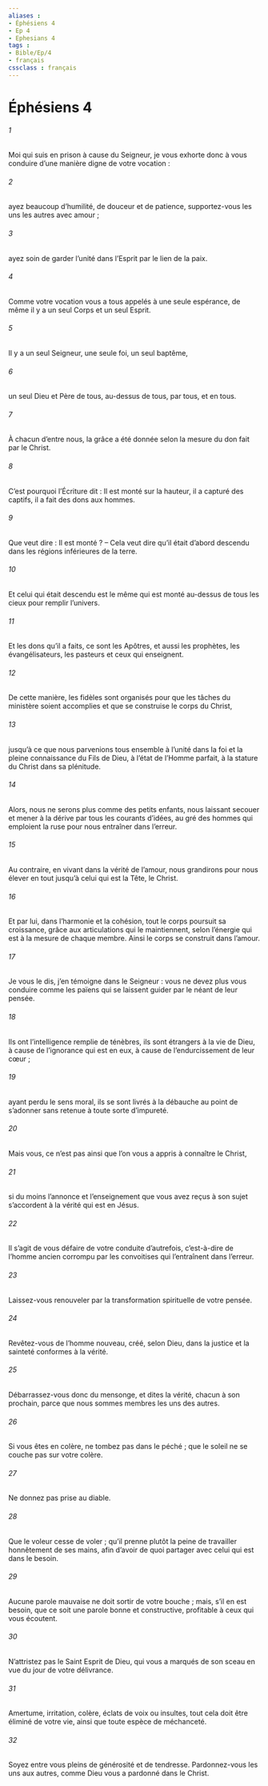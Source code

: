 ```yaml
---
aliases : 
- Éphésiens 4
- Ep 4
- Ephesians 4
tags : 
- Bible/Ep/4
- français
cssclass : français
---
```


# Éphésiens 4

###### 1
Moi qui suis en prison à cause du Seigneur, je vous exhorte donc à vous conduire d’une manière digne de votre vocation :
###### 2
ayez beaucoup d’humilité, de douceur et de patience, supportez-vous les uns les autres avec amour ;
###### 3
ayez soin de garder l’unité dans l’Esprit par le lien de la paix.
###### 4
Comme votre vocation vous a tous appelés à une seule espérance, de même il y a un seul Corps et un seul Esprit.
###### 5
Il y a un seul Seigneur, une seule foi, un seul baptême,
###### 6
un seul Dieu et Père de tous, au-dessus de tous, par tous, et en tous.
###### 7
À chacun d’entre nous, la grâce a été donnée selon la mesure du don fait par le Christ.
###### 8
C’est pourquoi l’Écriture dit :
Il est monté sur la hauteur, il a capturé des captifs,
il a fait des dons aux hommes.
###### 9
Que veut dire : Il est monté ? – Cela veut dire qu’il était d’abord descendu dans les régions inférieures de la terre.
###### 10
Et celui qui était descendu est le même qui est monté au-dessus de tous les cieux pour remplir l’univers.
###### 11
Et les dons qu’il a faits, ce sont les Apôtres, et aussi les prophètes, les évangélisateurs, les pasteurs et ceux qui enseignent.
###### 12
De cette manière, les fidèles sont organisés pour que les tâches du ministère soient accomplies et que se construise le corps du Christ,
###### 13
jusqu’à ce que nous parvenions tous ensemble à l’unité dans la foi et la pleine connaissance du Fils de Dieu, à l’état de l’Homme parfait, à la stature du Christ dans sa plénitude.
###### 14
Alors, nous ne serons plus comme des petits enfants, nous laissant secouer et mener à la dérive par tous les courants d’idées, au gré des hommes qui emploient la ruse pour nous entraîner dans l’erreur.
###### 15
Au contraire, en vivant dans la vérité de l’amour, nous grandirons pour nous élever en tout jusqu’à celui qui est la Tête, le Christ.
###### 16
Et par lui, dans l’harmonie et la cohésion, tout le corps poursuit sa croissance, grâce aux articulations qui le maintiennent, selon l’énergie qui est à la mesure de chaque membre. Ainsi le corps se construit dans l’amour.
###### 17
Je vous le dis, j’en témoigne dans le Seigneur : vous ne devez plus vous conduire comme les païens qui se laissent guider par le néant de leur pensée.
###### 18
Ils ont l’intelligence remplie de ténèbres, ils sont étrangers à la vie de Dieu, à cause de l’ignorance qui est en eux, à cause de l’endurcissement de leur cœur ;
###### 19
ayant perdu le sens moral, ils se sont livrés à la débauche au point de s’adonner sans retenue à toute sorte d’impureté.
###### 20
Mais vous, ce n’est pas ainsi que l’on vous a appris à connaître le Christ,
###### 21
si du moins l’annonce et l’enseignement que vous avez reçus à son sujet s’accordent à la vérité qui est en Jésus.
###### 22
Il s’agit de vous défaire de votre conduite d’autrefois, c’est-à-dire de l’homme ancien corrompu par les convoitises qui l’entraînent dans l’erreur.
###### 23
Laissez-vous renouveler par la transformation spirituelle de votre pensée.
###### 24
Revêtez-vous de l’homme nouveau, créé, selon Dieu, dans la justice et la sainteté conformes à la vérité.
###### 25
Débarrassez-vous donc du mensonge, et dites la vérité, chacun à son prochain, parce que nous sommes membres les uns des autres.
###### 26
Si vous êtes en colère, ne tombez pas dans le péché ; que le soleil ne se couche pas sur votre colère.
###### 27
Ne donnez pas prise au diable.
###### 28
Que le voleur cesse de voler ; qu’il prenne plutôt la peine de travailler honnêtement de ses mains, afin d’avoir de quoi partager avec celui qui est dans le besoin.
###### 29
Aucune parole mauvaise ne doit sortir de votre bouche ; mais, s’il en est besoin, que ce soit une parole bonne et constructive, profitable à ceux qui vous écoutent.
###### 30
N’attristez pas le Saint Esprit de Dieu, qui vous a marqués de son sceau en vue du jour de votre délivrance.
###### 31
Amertume, irritation, colère, éclats de voix ou insultes, tout cela doit être éliminé de votre vie, ainsi que toute espèce de méchanceté.
###### 32
Soyez entre vous pleins de générosité et de tendresse. Pardonnez-vous les uns aux autres, comme Dieu vous a pardonné dans le Christ.
